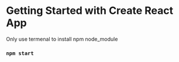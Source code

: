 # Getting Started with Create React App

Only use termenal to install npm node_module

### `npm start`

